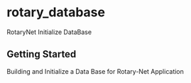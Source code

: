 # rotary_database

RotaryNet Initialize DataBase

## Getting Started

Building and Initialize a Data Base for Rotary-Net Application